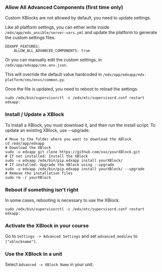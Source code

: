 ### Allow All Advanced Components (first time only) ###
Custom XBlocks are not allowed by default, you need to update settings.

Like all platform settings, you can either write inside `/edx/app/edx_ansible/server-vars.yml` and update the platform to generate the custom settings files.

    EDXAPP_FEATURES:
        ALLOW_ALL_ADVANCED_COMPONENTS: true

Or you can manually edit the custom settings, in `/edx/app/edxapp/cms.env.json`.

This will override the default value hardcoded in `/edx/app/edxapp/edx-platform/cms/envs/common.py`.

Once the file is updated, you need to reboot to reload the settings.

    sudo /edx/bin/supervisorctl -c /edx/etc/supervisord.conf restart edxapp:

### Install / Update a XBlock ###
To install a XBlock, you must download it, and then run the install script. To update an existing XBlock, use --upgrade.

    # Move to the folder where you want to download the XBlock
    cd /edx/app/edxapp
    # Download the XBlock
    sudo -u edxapp git clone https://github.com/xxx/yourXBlock.git
    # If not installed: Install the XBlock
    sudo -u edxapp /edx/bin/pip.edxapp install yourXBlock/
    # If installed: Upgrade the XBlock using --upgrade
    sudo -u edxapp /edx/bin/pip.edxapp install yourXBlock/ --upgrade
    # Remove the installation files
    sudo rm -r yourXBlock

### Reboot if something isn't right ###
In some cases, rebooting is necessary to use the XBlock.

    sudo /edx/bin/supervisorctl -c /edx/etc/supervisord.conf restart edxapp:

### Activate the XBlock in your course ###
Go to `Settings -> Advanced Settings` and set `advanced_modules` to `["xblockname"]`.

### Use the XBlock in a unit ###
Select `Advanced -> XBlock Name` in your unit.